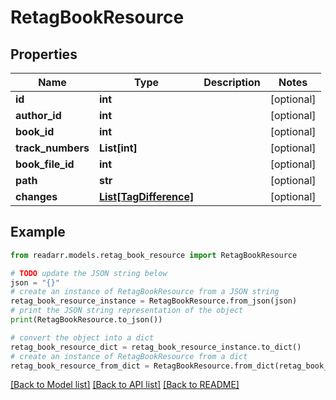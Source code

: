 # RetagBookResource


## Properties

Name | Type | Description | Notes
------------ | ------------- | ------------- | -------------
**id** | **int** |  | [optional] 
**author_id** | **int** |  | [optional] 
**book_id** | **int** |  | [optional] 
**track_numbers** | **List[int]** |  | [optional] 
**book_file_id** | **int** |  | [optional] 
**path** | **str** |  | [optional] 
**changes** | [**List[TagDifference]**](TagDifference.md) |  | [optional] 

## Example

```python
from readarr.models.retag_book_resource import RetagBookResource

# TODO update the JSON string below
json = "{}"
# create an instance of RetagBookResource from a JSON string
retag_book_resource_instance = RetagBookResource.from_json(json)
# print the JSON string representation of the object
print(RetagBookResource.to_json())

# convert the object into a dict
retag_book_resource_dict = retag_book_resource_instance.to_dict()
# create an instance of RetagBookResource from a dict
retag_book_resource_from_dict = RetagBookResource.from_dict(retag_book_resource_dict)
```
[[Back to Model list]](../README.md#documentation-for-models) [[Back to API list]](../README.md#documentation-for-api-endpoints) [[Back to README]](../README.md)


